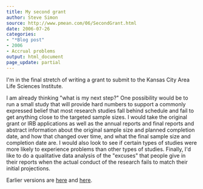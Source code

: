 ```yaml
---
title: My second grant
author: Steve Simon
source: http://www.pmean.com/06/SecondGrant.html
date: 2006-07-26
categories:
- "*Blog post"
- 2006
- Accrual problems
output: html_document
page_update: partial
---
```


I'm in the final stretch of writing a grant to submit to the Kansas
City Area Life Sciences Institute.

I am already thinking "what is my next step?" One possibility would be
to run a small study that will provide hard numbers to support a
commonly expressed belief that most research studies fall behind
schedule and fail to get anything close to the targeted sample sizes. I
would take the original grant or IRB applications as well as the annual
reports and final reports and abstract information about the original
sample size and planned completion date, and how that changed over time,
and what the final sample size and completion date are. I would also
look to see if certain types of studies were more likely to experience
problems than other types of studies. Finally, I'd like to do a
qualitative data analysis of the "excuses" that people give in their
reports when the actual conduct of the research fails to match their
initial projections.

Earlier versions are [here][sim1] and [here][sim2].

[sim1]: http://www.pmean.com/06/SecondGrant.html
[sim2]: http://new.pmean.com/SecondGrant/

